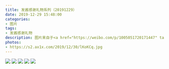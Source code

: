 ```yaml
---
title: 发酱感谢礼物系列（20191229）
date: 2019-12-29 15:48:00
categories:
- 图片
tags:
- 发酱感谢礼物
description: 图片来自于<a href="https://weibo.com/p/1005051720171447" target="_blank">quanmmmmm</a><br/> “谢谢莫年～，原来基努里维斯也是你选的～～，沐浴露还没用，包装好可爱。牛轧糖果然不长胖，我吃完一称已经轻了两斤（误）”
photos: 
- https://s2.ax1x.com/2019/12/30/lKoKCq.jpg
---
```


![](https://s2.ax1x.com/2019/12/30/lKoGb4.jpg)
![](https://s2.ax1x.com/2019/12/30/lKolvT.jpg)
![](https://s2.ax1x.com/2019/12/30/lKoM80.jpg)
![](https://s2.ax1x.com/2019/12/30/lKoQ2V.jpg)
![](https://s2.ax1x.com/2019/12/30/lKo8rF.jpg)